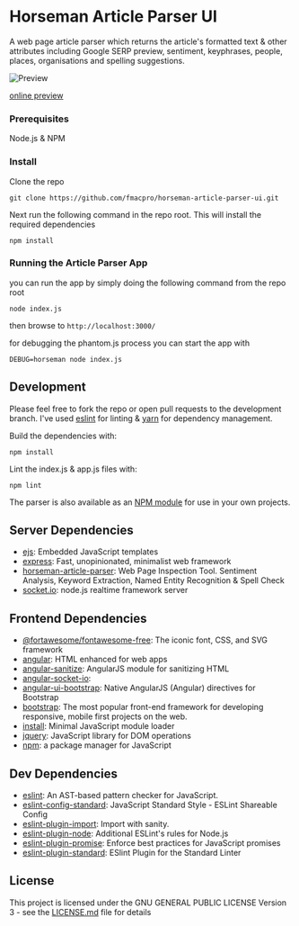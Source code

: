 # Horseman Article Parser UI

A web page article parser which returns the article's formatted text & other attributes including Google SERP preview, sentiment, keyphrases, people, places, organisations and spelling suggestions.

![Preview](https://i.imgur.com/daCGQSu.png "App Preview")

[online preview](https://inspector.fmac.pro/)

### Prerequisites

Node.js & NPM

### Install

Clone the repo

```
git clone https://github.com/fmacpro/horseman-article-parser-ui.git
```

Next run the following command in the repo root. This will install the required dependencies

```
npm install
```

### Running the Article Parser App

you can run the app by simply doing the following command from the repo root

```
node index.js
```

then browse to `http://localhost:3000/`

for debugging the phantom.js process you can start the app with

```
DEBUG=horseman node index.js
```


## Development

Please feel free to fork the repo or open pull requests to the development branch. I've used [eslint](https://eslint.org/) for linting & [yarn](https://yarnpkg.com/en/) for dependency management. 

Build the dependencies with:
```
npm install
```

Lint the index.js & app.js files with:
```
npm lint
```

The parser is also available as an [NPM module](https://github.com/fmacpro/horseman-article-parser) for use in your own projects.

## Server Dependencies

- [ejs](https://ghub.io/ejs): Embedded JavaScript templates
- [express](https://ghub.io/express): Fast, unopinionated, minimalist web framework
- [horseman-article-parser](https://ghub.io/horseman-article-parser): Web Page Inspection Tool. Sentiment Analysis, Keyword Extraction, Named Entity Recognition &amp; Spell Check
- [socket.io](https://ghub.io/socket.io): node.js realtime framework server

## Frontend Dependencies

- [@fortawesome/fontawesome-free](https://ghub.io/@fortawesome/fontawesome-free): The iconic font, CSS, and SVG framework
- [angular](https://ghub.io/angular): HTML enhanced for web apps
- [angular-sanitize](https://ghub.io/angular-sanitize): AngularJS module for sanitizing HTML
- [angular-socket-io](https://ghub.io/angular-socket-io): 
- [angular-ui-bootstrap](https://ghub.io/angular-ui-bootstrap): Native AngularJS (Angular) directives for Bootstrap
- [bootstrap](https://ghub.io/bootstrap): The most popular front-end framework for developing responsive, mobile first projects on the web.
- [install](https://ghub.io/install): Minimal JavaScript module loader
- [jquery](https://ghub.io/jquery): JavaScript library for DOM operations
- [npm](https://ghub.io/npm): a package manager for JavaScript

## Dev Dependencies

- [eslint](https://ghub.io/eslint): An AST-based pattern checker for JavaScript.
- [eslint-config-standard](https://ghub.io/eslint-config-standard): JavaScript Standard Style - ESLint Shareable Config
- [eslint-plugin-import](https://ghub.io/eslint-plugin-import): Import with sanity.
- [eslint-plugin-node](https://ghub.io/eslint-plugin-node): Additional ESLint&#39;s rules for Node.js
- [eslint-plugin-promise](https://ghub.io/eslint-plugin-promise): Enforce best practices for JavaScript promises
- [eslint-plugin-standard](https://ghub.io/eslint-plugin-standard): ESlint Plugin for the Standard Linter

## License

This project is licensed under the GNU GENERAL PUBLIC LICENSE Version 3 - see the [LICENSE.md](LICENSE.md) file for details
